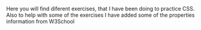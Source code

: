 Here you will find diferent exercises, that I have been doing to practice CSS.
Also to help with some of the exercises I have added some of the properties information from W3School
